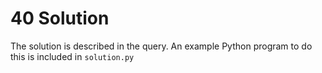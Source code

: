 # 40 Solution
The solution is described in the query. An example Python program to do this is included in `solution.py`
